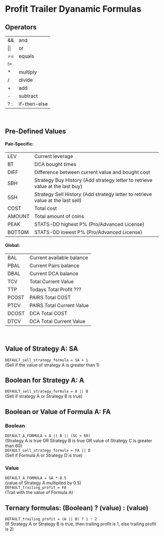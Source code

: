 # Profit Trailer Dyanamic Formulas

## Operators
| | |
| --- | ---|
|&&|and|
|\|\||or|
|==|equals|
|!=||not equals
|\*|multiply|
|/|divide|
|+|add|
|-|subtract|
|? :|if-then-else|

<br>

## Pre-Defined Values
#### Pair-Specific:
| | |
| --- | ---|
|LEV|Current leverage|
|BT|DCA bought times|
|DIFF|Difference between current value and bought cost|
|SBH|Strategy Buy History (Add strategy letter to retrieve value at the last buy)|
|SSH|Strategy Sell History (Add strategy letter to retrieve value at the last sell)|
|COST|Total cost|
|AMOUNT|Total amount of coins|
|PEAK|STATS-DD highest P% (Pro/Advanced License)|
|BOTTOM|STATS-DD lowest P% (Pro/Advanced License)|

#### Global:
| | |
| --- | ---|
|BAL|Current available balance|
|PBAL|Current Pairs balance|
|DBAL|Current DCA balance|
|TCV|Total Current Value|
|TTP|Todays Total Profit ???|
|PCOST|PAIRS Total COST|
|PTCV|PAIRS Total Current Value|
|DCOST|DCA Total COST|
|DTCV|DCA Total Current Value|

<br>

## Value of Strategy A: SA
```DEFAULT_sell_strategy_formula = SA > 1```<br>
(Sell if the value of strategy A is greater than 1)

## Boolean for Strategy A: A
```DEFAULT_sell_strategy_formula = A || B```<br>
(Sell if strategy A or Strategy B is true)

## Boolean or Value of Formula A: FA
### Boolean
```DEFAULT_A_FORMULA = A || B || (SC > 60)```<br>
(Strategy A is true OR Strategy B is true OR value of Strategy C is greater than 60)<br>
```DEFAULT_sell_strategy_formula = FA || D```<br>
(Sell if Formula A or Strategy D is true)

### Value
```DEFAULT_A_FORMULA = SA * 0.5```<br>
(value of Strategy A multiplied by 0.5)<br>
```DEFAULT_trailing_profit = FA```<br>
(Trail with the value of Formula A)

## Ternary formulas: (Boolean) ? (value) : (value)
```DEFAULT_trailing_profit = (A || B) ? 1 : 2```<br>
(If Strategy A or Strategy B is true, then trailing profit is 1, else trailing profit is 2)




